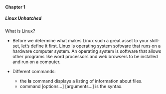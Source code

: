 #### Chapter 1

##### Linux Unhatched

What is Linux?

- Before we determine what makes Linux such a great asset to your skill-set, let’s define it first. Linux is operating system software that runs on a hardware computer system. An operating system is software that allows other programs like word processors and web browsers to be installed and run on a computer.

- Different commands:
  - the **ls** command displays a listing of information about files.
  - command [options…] [arguments…] is the syntax.
